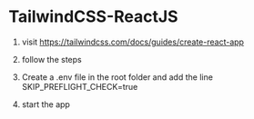 # TailwindCSS-ReactJS

1. visit https://tailwindcss.com/docs/guides/create-react-app

2. follow the steps

3. Create a .env file in the root folder and add the line SKIP_PREFLIGHT_CHECK=true

4. start the app
